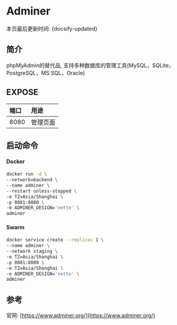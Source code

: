 # Adminer

本页最后更新时间: {docsify-updated}

## 简介

phpMyAdmin的替代品, 支持多种数据库的管理工具\(MySQL，SQLite，PostgreSQL，MS SQL，Oracle\)

## EXPOSE

| 端口 | 用途 |
| :--- | :--- |
| 8080 | 管理页面 |



## 启动命令

<!-- tabs:start -->
#### **Docker**
```bash
docker run -d \
--network=backend \
--name adminer \
--restart unless-stopped \
-e TZ=Asia/Shanghai \
-p 8081:8080 \
-e ADMINER_DESIGN='nette' \
adminer
```


#### **Swarm**
```bash
docker service create --replicas 1 \
--name adminer \
--network staging \
-e TZ=Asia/Shanghai \
-p 8081:8080 \
-e TZ=Asia/Shanghai \
-e ADMINER_DESIGN='nette' \
adminer
```

<!-- tabs:end -->



##  参考

官网: [https://www.adminer.org/](https://www.adminer.org/)

